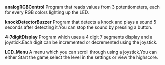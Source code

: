 **analogRGBControl**
Program that reads values from 3 potentiometers, each for every RGB colors lighting up the LED.

**knockDetectorBuzzer**
Program that detects a knock and plays a sound 5 seconds after detecting it.You can stop the sound by pressing a button.

**4-7digitDisplay**
Program which uses a 4 digit 7 segments display and a joystick.Each digit can be incremented or decremented using the joystick.

**LCD_Menu**
A menu which you can scroll through using a joystick.You can either Start the game,select the level in the settings or view the highscore.

[Video]:(https://drive.google.com/file/d/1F1OlYhvx90mrut-sIPqMtfudCj68cjOV/view?usp=sharing)
